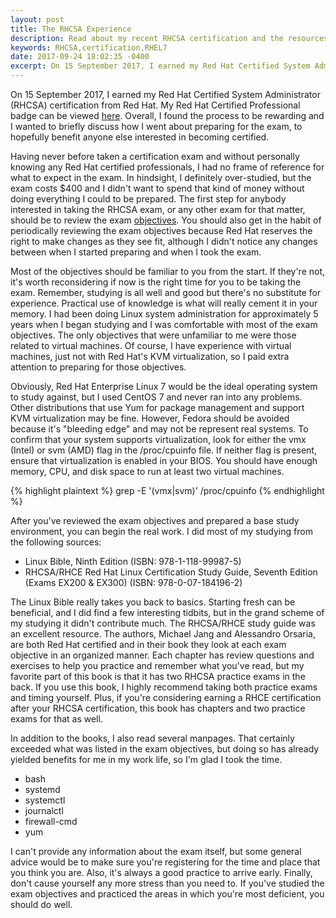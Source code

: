 ```yaml
---
layout: post
title: The RHCSA Experience
description: Read about my recent RHCSA certification and the resources most beneficial to my success.
keywords: RHCSA,certification,RHEL7
date: 2017-09-24 18:02:35 -0400
excerpt: On 15 September 2017, I earned my Red Hat Certified System Administrator (RHCSA) certification from Red Hat. Overall, I found the process to be rewarding and I wanted to briefly discuss how I went about preparing for the exam, to hopefully benefit anyone else interested in getting certified.
---
```


On 15 September 2017, I earned my Red Hat Certified System Administrator (RHCSA)
certification from Red Hat. My Red Hat Certified Professional badge can be viewed
[here](https://www.redhat.com/rhtapps/certification/badge/verify/7TBPIJ6UN5YHPHTE6VOKW5QECQAEQU3CUPSQX2KSDXT6RW46LQ37ULE25V3KCXMMFRIX6PMBNQZGA4U5NQYTCNA62RUWOCM34WWBUYQ=).
Overall, I found the process to be rewarding and I wanted to briefly discuss how
I went about preparing for the exam, to hopefully benefit anyone else interested
in becoming certified.

Having never before taken a certification exam and without personally knowing any
Red Hat certified professionals, I had no frame of reference for what to expect
in the exam. In hindsight, I definitely over-studied, but the exam costs $400 and
I didn't want to spend that kind of money without doing everything I could to be
prepared. The first step for anybody interested in taking the RHCSA exam, or any
other exam for that matter, should be to review the exam [objectives](https://www.redhat.com/en/services/training/ex200-red-hat-certified-system-administrator-rhcsa-exam).
You should also get in the habit of periodically reviewing the exam objectives because
Red Hat reserves the right to make changes as they see fit, although I didn't notice
any changes between when I started preparing and when I took the exam.

Most of the objectives should be familiar to you from the start. If they're not,
it's worth reconsidering if now is the right time for you to be taking the exam.
Remember, studying is all well and good but there's no substitute for experience.
Practical use of knowledge is what will really cement it in your memory. I had been
doing Linux system administration for approximately 5 years when I began studying
and I was comfortable with most of the exam objectives. The only objectives that
were unfamiliar to me were those related to virtual machines. Of course, I have
experience with virtual machines, just not with Red Hat's KVM virtualization, so
I paid extra attention to preparing for those objectives.

Obviously, Red Hat Enterprise Linux 7 would be the ideal operating system to study
against, but I used CentOS 7 and never ran into any problems. Other distributions that
use Yum for package management and support KVM virtualization may be fine. However,
Fedora should be avoided because it's "bleeding edge" and may not be represent real
systems. To confirm that your system supports virtualization, look for either the
vmx (Intel) or svm (AMD) flag in the /proc/cpuinfo file. If neither flag is present,
ensure that virtualization is enabled in your BIOS. You should have enough memory,
CPU, and disk space to run at least two virtual machines.

{% highlight plaintext %}
grep -E '(vmx|svm)' /proc/cpuinfo
{% endhighlight %}

After you've reviewed the exam objectives and prepared a base study environment,
you can begin the real work. I did most of my studying from the following sources:

* Linux Bible, Ninth Edition (ISBN: 978-1-118-99987-5)
* RHCSA/RHCE Red Hat Linux Certification Study Guide, Seventh Edition (Exams EX200 & EX300) (ISBN: 978-0-07-184196-2)

The Linux Bible really takes you back to basics. Starting fresh can be beneficial,
and I did find a few interesting tidbits, but in the grand scheme of my studying
it didn't contribute much. The RHCSA/RHCE study guide was an excellent resource.
The authors, Michael Jang and Alessandro Orsaria, are both Red Hat certified and
in their book they look at each exam objective in an organized manner. Each chapter
has review questions and exercises to help you practice and remember what you've
read, but my favorite part of this book is that it has two RHCSA practice exams
in the back. If you use this book, I highly recommend taking both practice exams
and timing yourself. Plus, if you're considering earning a RHCE certification after
your RHCSA certification, this book has chapters and two practice exams for that
as well.

In addition to the books, I also read several manpages. That certainly exceeded
what was listed in the exam objectives, but doing so has already yielded benefits
for me in my work life, so I'm glad I took the time.

* bash
* systemd
* systemctl
* journalctl
* firewall-cmd
* yum

I can't provide any information about the exam itself, but some general advice would
be to make sure you're registering for the time and place that you think you are.
Also, it's always a good practice to arrive early. Finally, don't cause yourself
any more stress than you need to. If you've studied the exam objectives and practiced
the areas in which you're most deficient, you should do well.

